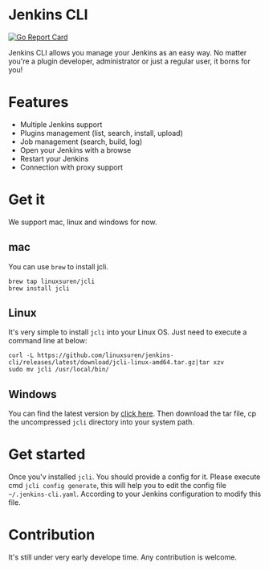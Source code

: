 # Jenkins CLI

[![Go Report Card](https://goreportcard.com/badge/linuxsuren/jenkins-cli)](https://goreportcard.com/report/linuxsuren/jenkins-cli)

Jenkins CLI allows you manage your Jenkins as an easy way. No matter you're a plugin
developer, administrator or just a regular user, it borns for you!

# Features

* Multiple Jenkins support
* Plugins management (list, search, install, upload)
* Job management (search, build, log)
* Open your Jenkins with a browse
* Restart your Jenkins
* Connection with proxy support

# Get it

We support mac, linux and windows for now.

## mac

You can use `brew` to install jcli.
```
brew tap linuxsuren/jcli
brew install jcli
```

## Linux

It's very simple to install `jcli` into your Linux OS. Just need to execute a command line at below:
```
curl -L https://github.com/linuxsuren/jenkins-cli/releases/latest/download/jcli-linux-amd64.tar.gz|tar xzv
sudo mv jcli /usr/local/bin/
```

## Windows

You can find the latest version by [click here](https://github.com/linuxsuren/jenkins-cli/releases/latest/download/jcli-windows-386.tar.gz). Then download the tar file, cp the uncompressed `jcli` directory into your system path.

# Get started

Once you'v installed `jcli`. You should provide a config for it. Please execute cmd `jcli config generate`, this will help you to edit the config file `~/.jenkins-cli.yaml`. According to your Jenkins configuration to modify this file.

# Contribution

It's still under very early develope time. Any contribution is welcome.
